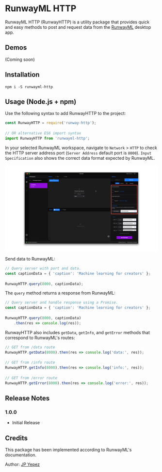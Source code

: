 # RunwayML HTTP

RunwayML HTTP (RunwayHTTP) is a utility package that provides quick
and easy methods to post and request data from the
[RunwayML](https://runwayml.com/) desktop app.

## Demos
(Coming soon)

## Installation
`npm i -S runwayml-http`

## Usage (Node.js + npm)

Use the following syntax to add RunwayHTTP to the project:

```javascript
const RunwayHTTP = require('runway-http');

// OR alternative ES6 import syntax
import RunwayHTTP from 'runwayml-http';
```

In your selected RunwayML workspace, navigate to `Network` > `HTTP`
to check the HTTP server address port (`Server Address` default port
is `8000`). `Input Specification` also shows the correct data format
expected by RunwayML. 

![RunwayML HTTP](/runwayHTTP.jpg)

Send data to RunwayML:

```javascript
// Query server with port and data.
const captionData = { 'caption': 'Machine learning for creators' };

RunwayHTTP.query(8000, captionData);
```

The `query` method returns a response from RunwayML:

```javascript
// Query server and handle response using a Promise.
const captionData = { 'caption': 'Machine learning for creators' };

RunwayHTTP.query(8000, captionData)
    .then(res => console.log(res));
```

RunwayHTTP also includes `getData`, `getInfo`, and `getError` methods
that correspond to RunwayML's routes:

```javascript
// GET from /data route
RunwayHTTP.getData(8000).then(res => console.log('data:', res));

// GET from /info route
RunwayHTTP.getInfo(8000).then(res => console.log('info:', res));

// GET from /error route
RunwayHTTP.getError(8000).then(res => console.log('error:', res));
```


## Release Notes
### 1.0.0
* Initial Release

## Credits
This package has been implemented according to RunwayML's
documentation.

Author: [JP Yepez](https://www.instagram.com/jpyepez/)
